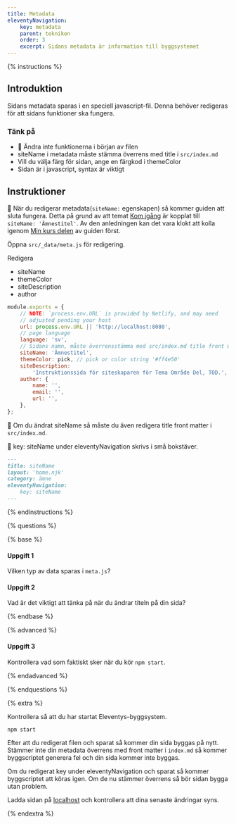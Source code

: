 ```yaml
---
title: Metadata
eleventyNavigation:
    key: metadata
    parent: tekniken
    order: 3
    excerpt: Sidans metadata är information till byggsystemet
---
```



{% instructions %}

## Introduktion

Sidans metadata sparas i en speciell javascript-fil. Denna behöver redigeras för att sidans funktioner ska fungera.

### Tänk på

-   🛑 Ändra inte funktionerna i början av filen
-   siteName i metadata måste stämma överrens med title i `src/index.md`
-   Vill du välja färg för sidan, ange en färgkod i themeColor
-   Sidan är i javascript, syntax är viktigt

## Instruktioner

🛑 När du redigerar metadata(`siteName:` egenskapen) så kommer guiden att sluta fungera. Detta på grund av att temat [Kom igång](/kom-igang/) är kopplat till `siteName: 'Ämnestitel'`. Av den anledningen kan det vara klokt att kolla igenom
[Min kurs delen](/kom-igang/min-kurs/) av guiden först.

Öppna `src/_data/meta.js` för redigering.

Redigera

-   siteName
-   themeColor
-   siteDescription
-   author

```js
module.exports = {
    // NOTE: `process.env.URL` is provided by Netlify, and may need
    // adjusted pending your host
    url: process.env.URL || 'http://localhost:8080',
    // page language
    language: 'sv',
    // Sidans namn, måste överrensstämma med src/index.md title front matter
    siteName: 'Ämnestitel',
    themeColor: pick, // pick or color string '#ff4e50'
    siteDescription:
        'Instruktionssida för siteskaparen för Tema Område Del, TOD.',
    author: {
        name: '',
        email: '',
        url: '',
    },
};
```

🛑 Om du ändrat siteName så måste du även redigera title front matter i `src/index.md`.

🛑 key: siteName under eleventyNavigation skrivs i små bokstäver.

```md
---
title: siteName
layout: 'home.njk'
category: ämne
eleventyNavigation:
    key: siteName
---
```

{% endinstructions %}


{% questions %}

{% base %}

#### Uppgift 1

Vilken typ av data sparas i `meta.js`?

#### Uppgift 2

Vad är det viktigt att tänka på när du ändrar titeln på din sida?

{% endbase %}

{% advanced %}

#### Uppgift 3

Kontrollera vad som faktiskt sker när du kör `npm start`.

{% endadvanced %}

{% endquestions %}


{% extra %}

Kontrollera så att du har startat Eleventys-byggsystem.

```bash
npm start
```

Efter att du redigerat filen och sparat så kommer din sida byggas på nytt. Stämmer inte din metadata överrens med front matter i `index.md` så kommer byggscriptet generera fel och din sida kommer inte byggas.

Om du redigerat key under eleventyNavigation och sparat så kommer byggscriptet att köras igen. Om de nu stämmer överrens så bör sidan bygga utan problem.

Ladda sidan på [localhost](http://localhost:8080) och kontrollera att dina senaste ändringar syns.

{% endextra %}